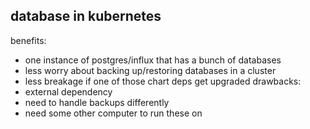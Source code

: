 ## database in kubernetes
benefits:
- one instance of postgres/influx that has a bunch of databases
- less worry about backing up/restoring databases in a cluster
- less breakage if one of those chart deps get upgraded
drawbacks:
- external dependency
- need to handle backups differently
- need some other computer to run these on